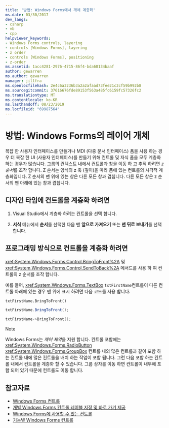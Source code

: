 ```yaml
---
title: '방법: Windows Forms에서 개체 계층화'
ms.date: 03/30/2017
dev_langs:
- csharp
- vb
- cpp
helpviewer_keywords:
- Windows Forms controls, layering
- controls [Windows Forms], layering
- z order
- controls [Windows Forms], positioning
- z-order
ms.assetid: 1acc4281-2976-4715-86f4-bda68134baaf
author: gewarren
ms.author: gewarren
manager: jillfra
ms.openlocfilehash: 2e4c6a3236b3a2a2afaad73fee21c3cf59b992b8
ms.sourcegitcommit: 37616676fde89153f563a485fc6159fc57326fc2
ms.translationtype: MT
ms.contentlocale: ko-KR
ms.lasthandoff: 08/23/2019
ms.locfileid: "69987564"
---
```

# <a name="how-to-layer-objects-on-windows-forms"></a>방법: Windows Forms의 레이어 개체

복잡 한 사용자 인터페이스를 만들거나 MDI (다중 문서 인터페이스) 폼을 사용 하는 경우 더 복잡 한 UI (사용자 인터페이스)를 만들기 위해 컨트롤 및 자식 폼을 모두 계층화 하는 경우가 많습니다. 그룹의 컨텍스트 내에서 컨트롤과 창을 이동 하 고 추적 하려면 *z 순서*를 조작 합니다. Z 순서는 양식의 z 축 (깊이)을 따라 폼에 있는 컨트롤의 시각적 계층화입니다. Z 순서의 맨 위에 있는 창은 다른 모든 창과 겹칩니다. 다른 모든 창은 z 순서의 맨 아래에 있는 창과 겹칩니다.

## <a name="to-layer-controls-at-design-time"></a>디자인 타임에 컨트롤을 계층화 하려면

1. Visual Studio에서 계층화 하려는 컨트롤을 선택 합니다.

2. **서식** 메뉴에서 **순서**를 선택한 다음 맨 **앞으로 가져오기** 또는 **맨 뒤로 보내기**를 선택 합니다.

## <a name="to-layer-controls-programmatically"></a>프로그래밍 방식으로 컨트롤을 계층화 하려면

<xref:System.Windows.Forms.Control.BringToFront%2A> 및<xref:System.Windows.Forms.Control.SendToBack%2A> 메서드를 사용 하 여 컨트롤의 z 순서를 조작 합니다.

예를 들어, <xref:System.Windows.Forms.TextBox> `txtFirstName`컨트롤이 다른 컨트롤 아래에 있는 경우 맨 위에 표시 하려면 다음 코드를 사용 합니다.

```vb
txtFirstName.BringToFront()
```

```csharp
txtFirstName.BringToFront();
```

```cpp
txtFirstName->BringToFront();
```

> [!NOTE]
> Windows Forms는 *제어 제약*을 지원 합니다. 컨트롤 포함에는 <xref:System.Windows.Forms.RadioButton> <xref:System.Windows.Forms.GroupBox> 컨트롤 내의 많은 컨트롤과 같이 포함 하는 컨트롤 내에 많은 컨트롤을 배치 하는 작업이 포함 됩니다. 그런 다음 포함 하는 컨트롤 내에서 컨트롤을 계층화 할 수 있습니다. 그룹 상자를 이동 하면 컨트롤이 내부에 포함 되어 있기 때문에 컨트롤도 이동 합니다.

## <a name="see-also"></a>참고자료

- [Windows Forms 컨트롤](index.md)
- [개별 Windows Forms 컨트롤 레이블 지정 및 바로 가기 제공](labeling-individual-windows-forms-controls-and-providing-shortcuts-to-them.md)
- [Windows Forms에 사용할 수 있는 컨트롤](controls-to-use-on-windows-forms.md)
- [기능별 Windows Forms 컨트롤](windows-forms-controls-by-function.md)
